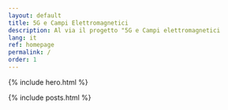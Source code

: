 ```yaml
---
layout: default
title: 5G e Campi Elettromagnetici
description: Al via il progetto "5G e Campi elettromagnetici
lang: it
ref: homepage
permalink: /
order: 1
---
```


{% include hero.html %}

<main class="container my-4" markdown="1">

{% include posts.html %}

</main>

